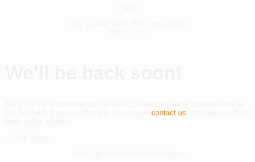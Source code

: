<html>
<head>
  <meta charset="UTF-8">
  <meta name="viewport" content="width=device-width, initial-scale=1.0">
  <script src="https://cdn.tailwindcss.com"></script>
    <style>
      body { text-align: center; padding: 20px; font: 20px Helvetica, sans-serif; color: rgb(241, 241, 241); }
      @media (min-width: 768px){
        body{ padding-top: 150px; }
      }
      h1 { font-size: 50px; }
      article { display: block; text-align: left; max-width: 650px; margin: 0 auto; }
      a { color: #dc8100; text-decoration: none; }
      a:hover { color: #333; text-decoration: none; }
    
    </style>
  </head>
  <body>
    <div class="bg">
      <style>
        body
        {
          background-image:url("https://img.freepik.com/premium-vector/abstract-technology-background-science-connecting-technology_42705-96.jpg")
        }
      </style>
     
    </div>
 
     <h1 class="text-3xl font-bold">
    Dear Sir,
  </h1>
    <article>
        <h1 class="text-1xl font-bold text-amber-400">We&rsquo;ll be back soon!</h1>
        <div>
            <p>Sorry for the inconvenience but we&rsquo;re performing some maintenance at the moment. If you need to you can always <a href="mailto:nepalprabhat21@gmail.com">contact us</a>, otherwise we&rsquo;ll be back online shortly!</p>
            <p class="text-lime-400">&mdash; The Team</p>
        </div>
    </article>
  <div class="clock">

    <div id="clock">8:10:45</div>
   
  <style>
    #clock {
  font-size: 150px;
  width: 900px;
  margin: 200px;
  text-align: center;
  border: 2px solid black;
  border-radius: 20px;
}
  </style>

  <script>
    setInterval(showTime, 1000);
function showTime() {
    let time = new Date();
    let hour = time.getHours();
    let min = time.getMinutes();
    let sec = time.getSeconds();
    am_pm = "AM";
  
    if (hour > 12) {
        hour -= 12;
        am_pm = "PM";
    }
    if (hour == 0) {
        hr = 12;
        am_pm = "AM";
    }
  
    hour = hour < 10 ? "0" + hour : hour;
    min = min < 10 ? "0" + min : min;
    sec = sec < 10 ? "0" + sec : sec;
  

    let currentTime = hour + ":" 
            + min + ":" + sec +am_pm;
  
    document.getElementById("clock")
            .innerHTML = currentTime;
}
showTime();
  </script>
</div>
    
  </body>
</html>
